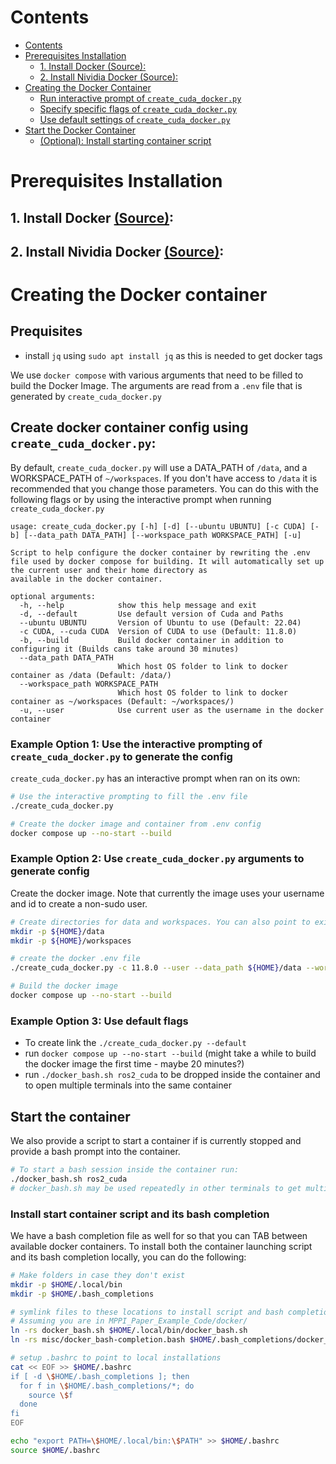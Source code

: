 # Contents
- [Contents](#contents)
- [Prerequisites Installation](#prerequisites-installation)
  - [1. Install Docker (Source):](#1-install-docker-source)
  - [2. Install Nividia Docker (Source):](#2-install-nividia-docker-source)
  <!-- - [3. Docker Compose Installation (Source):](#3-docker-compose-installation-source) -->
- [Creating the Docker Container](#creating-the-docker-container)
  - [Run interactive prompt of `create_cuda_docker.py`](#example-option-1-use-the-interactive-prompting-of-create_cuda_dockerpy-to-generate-the-config)
  - [Specify specific flags of `create_cuda_docker.py`](#example-option-2-use-create_cuda_dockerpy-arguments-to-generate-config)
  - [Use default settings of `create_cuda_docker.py`](#example-option-3-use-default-flags)
- [Start the Docker Container](#start-the-container)
  - [(Optional): Install starting container script](#install-start-container-script-and-its-bash-completion)

# Prerequisites Installation
## 1. Install Docker [(Source)](https://docs.docker.com/engine/install/ubuntu/#install-using-the-repository):
<!-- Create a directory that you will be using as the home directory for the docker installation. -->
<!-- ```bash -->
<!-- export DOCKER_USER_HOMEDIR=~/docker_homes -->
<!-- mkdir -p $DOCKER_USER_HOMEDIR -->
<!-- ``` -->
<!-- ```bash -->
<!-- # remove previous Docker installations -->
<!-- sudo apt-get remove docker docker-engine docker.io containerd runc -->

<!-- # Setup Docker apt repository -->
<!-- #curl -fsSL https://download.docker.com/linux/ubuntu/gpg > misc/docker.key -->
<!-- sudo apt-key add misc/docker.key -->

<!-- sudo add-apt-repository \ -->
<!--    "deb [arch=amd64] https://download.docker.com/linux/ubuntu \ -->
<!--    $(lsb_release -cs) \ -->
<!--    stable" -->
<!-- sudo apt-get update -->
<!-- sudo apt-get install docker-ce docker-ce-cli containerd.io -->
<!-- # Setup user to have access to Docker without sudo -->
<!-- sudo groupadd docker -->
<!-- sudo usermod -aG docker $USER -->
<!-- ``` -->
<!-- After adding your user to the docker group, it is important step to log out and back in to update your user groups. -->

## 2. Install Nividia Docker [(Source)](https://docs.nvidia.com/datacenter/cloud-native/container-toolkit/install-guide.html#docker):

<!-- ```bash -->
<!-- # Setup Nvidia Docker apt repository -->
<!-- # curl -s -L https://nvidia.github.io/nvidia-docker/gpgkey > misc/nvidia.key -->
<!-- sudo apt-key add misc/nvidia.key -->
<!-- # distribution=$(. /etc/os-release;echo $ID$VERSION_ID) && curl -s -L https://nvidia.github.io/nvidia-docker/$distribution/nvidia-docker.list > misc/nvidia-docker.list -->
<!-- cat misc/nvidia-docker.list | sudo tee /etc/apt/sources.list.d/nvidia-docker.list -->
<!-- sudo apt update -->
<!-- sudo apt install nvidia-docker2 -->
<!-- sudo systemctl restart docker -->
<!-- ``` -->

<!-- We should now be able to download a CUDA docker image and see if it is working by running `nvidia-smi` inside of it: -->
<!-- ```bash -->
<!-- nvidia-docker run --rm nvidia/cuda:11.2.0-devel-ubuntu20.04 nvidia-smi -->
<!-- docker run --rm --runtime=nvidia nvidia/cuda:11.2.0-devel-ubuntu20.04 nvidia-smi -->
<!-- docker run --rm --gpus all nvidia/cuda:11.2.0-devel-ubuntu20.04 nvidia-smi -->
<!-- ``` -->

<!-- ## 3. Docker Compose Installation [(Source)](https://docs.docker.com/compose/install/):

Docker-compose is a nice wrapper for creating Docker containers that is used to setup displays and users inside of the docker container.
```bash
curl -SL "https://github.com/docker/compose/releases/download/v2.12.2/docker-compose-$(uname -s)-$(uname -m)" -o ~/.local/bin/docker-compose
chmod +x ~/.local/bin/docker-compose
``` -->

# Creating the Docker container
## Prequisites
* install `jq` using `sudo apt install jq` as this is needed to get docker tags

We use `docker compose` with various arguments that need to be filled to build the Docker Image.
The arguments are read from a `.env` file that is generated by `create_cuda_docker.py`
## Create docker container config using `create_cuda_docker.py`:

By default, `create_cuda_docker.py` will use a DATA_PATH of `/data`, and a WORKSPACE_PATH of `~/workspaces`.  If you don't have access to `/data` it is recommended that you change those parameters. You can do this with the following flags or by using the interactive prompt when running `create_cuda_docker.py`

```
usage: create_cuda_docker.py [-h] [-d] [--ubuntu UBUNTU] [-c CUDA] [-b] [--data_path DATA_PATH] [--workspace_path WORKSPACE_PATH] [-u]

Script to help configure the docker container by rewriting the .env file used by docker compose for building. It will automatically set up the current user and their home directory as
available in the docker container.

optional arguments:
  -h, --help            show this help message and exit
  -d, --default         Use default version of Cuda and Paths
  --ubuntu UBUNTU       Version of Ubuntu to use (Default: 22.04)
  -c CUDA, --cuda CUDA  Version of CUDA to use (Default: 11.8.0)
  -b, --build           Build docker container in addition to configuring it (Builds cans take around 30 minutes)
  --data_path DATA_PATH
                        Which host OS folder to link to docker container as /data (Default: /data/)
  --workspace_path WORKSPACE_PATH
                        Which host OS folder to link to docker container as ~/workspaces (Default: ~/workspaces/)
  -u, --user            Use current user as the username in the docker container
```

### Example Option 1: Use the interactive prompting of `create_cuda_docker.py` to generate the config
`create_cuda_docker.py` has an interactive prompt when ran on its own:
```bash
# Use the interactive prompting to fill the .env file
./create_cuda_docker.py

# Create the docker image and container from .env config
docker compose up --no-start --build
```

### Example Option 2: Use `create_cuda_docker.py` arguments to generate config

Create the docker image.  Note that currently the image uses your username and id to create a non-sudo user.
```bash
# Create directories for data and workspaces. You can also point to existing paths if desired
mkdir -p ${HOME}/data
mkdir -p ${HOME}/workspaces

# create the docker .env file
./create_cuda_docker.py -c 11.8.0 --user --data_path ${HOME}/data --workspace_path ${HOME}/workspaces

# Build the docker image
docker compose up --no-start --build
```

### Example Option 3: Use default flags

* To create link the `./create_cuda_docker.py --default`
* run `docker compose up --no-start --build` (might take a while to build the docker image the first time - maybe 20 minutes?)
* run `./docker_bash.sh ros2_cuda` to be dropped inside the container and to open multiple terminals into the same container

## Start the container
We also provide a script to start a container if is currently stopped and provide a bash prompt into the container.
```bash
# To start a bash session inside the container run:
./docker_bash.sh ros2_cuda
# docker_bash.sh may be used repeatedly in other terminals to get multiple shells in the docker container.
```
### Install start container script and its bash completion
We have a bash completion file as well for so that you can TAB between available docker containers. To install
both the container launching script and its bash completion locally, you can do the following:
```bash
# Make folders in case they don't exist
mkdir -p $HOME/.local/bin
mkdir -p $HOME/.bash_completions

# symlink files to these locations to install script and bash completion
# Assuming you are in MPPI_Paper_Example_Code/docker/
ln -rs docker_bash.sh $HOME/.local/bin/docker_bash.sh
ln -rs misc/docker_bash-completion.bash $HOME/.bash_completions/docker_bash-completion.bash

# setup .bashrc to point to local installations
cat << EOF >> $HOME/.bashrc
if [ -d \$HOME/.bash_completions ]; then
  for f in \$HOME/.bash_completions/*; do
    source \$f
  done
fi
EOF

echo "export PATH=\$HOME/.local/bin:\$PATH" >> $HOME/.bashrc
source $HOME/.bashrc
```
